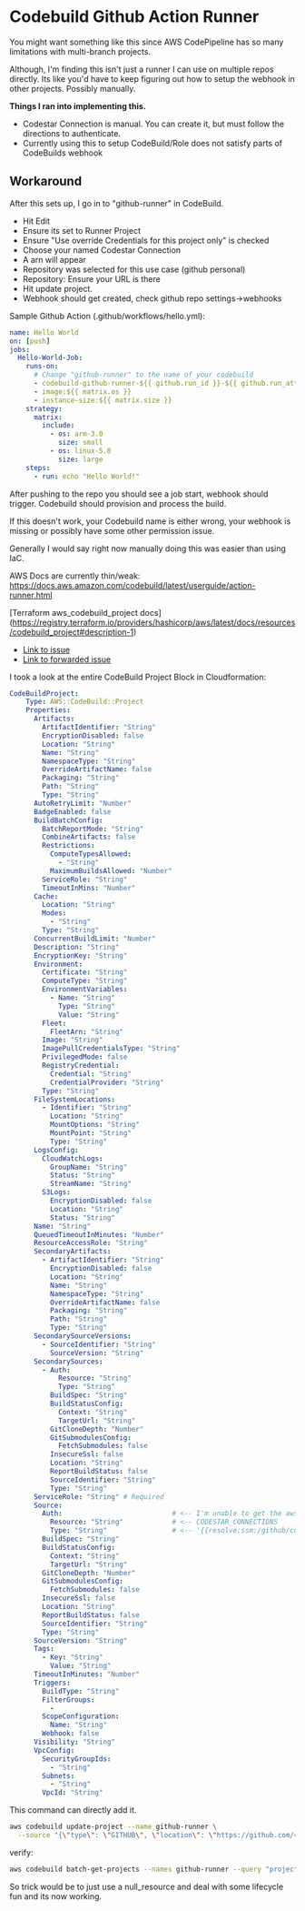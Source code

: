 # Codebuild Github Action Runner

You might want something like this since AWS CodePipeline has so many limitations with multi-branch projects.

Although, I'm finding this isn't just a runner I can use on multiple repos directly.  Its like you'd have to keep figuring out how to setup the webhook in other projects.  Possibly manually.

**Things I ran into implementing this.**

- Codestar Connection is manual.  You can create it, but must follow the directions to authenticate.
- Currently using this to setup CodeBuild/Role does not satisfy parts of CodeBuilds webhook

## Workaround

After this sets up, I go in to "github-runner" in CodeBuild.

- Hit Edit
- Ensure its set to Runner Project
- Ensure "Use override Credentials for this project only" is checked
- Choose your named Codestar Connection
- A arn will appear
- Repository was selected for this use case (github personal)
- Repository: Ensure your URL is there
- Hit update project.
- Webhook should get created, check github repo settings->webhooks

Sample Github Action (.github/workflows/hello.yml):

```yaml
name: Hello World
on: [push]
jobs:
  Hello-World-Job:
    runs-on:
      # Change "github-runner" to the name of your codebuild
      - codebuild-github-runner-${{ github.run_id }}-${{ github.run_attempt }}
      - image:${{ matrix.os }}
      - instance-size:${{ matrix.size }}
    strategy:
      matrix:
        include:
          - os: arm-3.0
            size: small
          - os: linux-5.0
            size: large
    steps:
      - run: echo "Hello World!"
```

After pushing to the repo you should see a job start, webhook should trigger.
Codebuild should provision and process the build.

If this doesn't work, your Codebuild name is either wrong, your webhook is missing or possibly have some other permission issue.

Generally I would say right now manually doing this was easier than using IaC.

AWS Docs are currently thin/weak: https://docs.aws.amazon.com/codebuild/latest/userguide/action-runner.html

[Terraform aws_codebuild_project docs] (https://registry.terraform.io/providers/hashicorp/aws/latest/docs/resources/codebuild_project#description-1)

- [Link to issue](https://github.com/hashicorp/terraform/issues/12285)
- [Link to forwarded issue](https://github.com/hashicorp/terraform-provider-aws/issues/7435#issuecomment-534115342)

I took a look at the entire CodeBuild Project Block in Cloudformation:

```yaml
CodeBuildProject:
    Type: AWS::CodeBuild::Project
    Properties:
      Artifacts:
        ArtifactIdentifier: "String"
        EncryptionDisabled: false
        Location: "String"
        Name: "String"
        NamespaceType: "String"
        OverrideArtifactName: false
        Packaging: "String"
        Path: "String"
        Type: "String"
      AutoRetryLimit: "Number"
      BadgeEnabled: false
      BuildBatchConfig:
        BatchReportMode: "String"
        CombineArtifacts: false
        Restrictions:
          ComputeTypesAllowed:
            - "String"
          MaximumBuildsAllowed: "Number"
        ServiceRole: "String"
        TimeoutInMins: "Number"
      Cache:
        Location: "String"
        Modes:
          - "String"
        Type: "String"
      ConcurrentBuildLimit: "Number"
      Description: "String"
      EncryptionKey: "String"
      Environment:
        Certificate: "String"
        ComputeType: "String"
        EnvironmentVariables:
          - Name: "String"
            Type: "String"
            Value: "String"
        Fleet:
          FleetArn: "String"
        Image: "String"
        ImagePullCredentialsType: "String"
        PrivilegedMode: false
        RegistryCredential:
          Credential: "String"
          CredentialProvider: "String"
        Type: "String"
      FileSystemLocations: 
        - Identifier: "String"
          Location: "String"
          MountOptions: "String"
          MountPoint: "String"
          Type: "String"
      LogsConfig:
        CloudWatchLogs:
          GroupName: "String"
          Status: "String"
          StreamName: "String"
        S3Logs:
          EncryptionDisabled: false
          Location: "String"
          Status: "String"
      Name: "String"
      QueuedTimeoutInMinutes: "Number"
      ResourceAccessRole: "String"
      SecondaryArtifacts: 
        - ArtifactIdentifier: "String"
          EncryptionDisabled: false
          Location: "String"
          Name: "String"
          NamespaceType: "String"
          OverrideArtifactName: false
          Packaging: "String"
          Path: "String"
          Type: "String"
      SecondarySourceVersions: 
        - SourceIdentifier: "String"
          SourceVersion: "String"
      SecondarySources: 
        - Auth:
            Resource: "String"
            Type: "String"
          BuildSpec: "String"
          BuildStatusConfig:
            Context: "String"
            TargetUrl: "String"
          GitCloneDepth: "Number"
          GitSubmodulesConfig:
            FetchSubmodules: false
          InsecureSsl: false
          Location: "String"
          ReportBuildStatus: false
          SourceIdentifier: "String"
          Type: "String"
      ServiceRole: "String" # Required
      Source:
        Auth:                           # <-- I'm unable to get the aws provider to recognize this auth {} block
          Resource: "String"            # <-- CODESTAR_CONNECTIONS
          Type: "String"                # <-- '{{resolve:ssm:/github/connection/arn}}'
        BuildSpec: "String"
        BuildStatusConfig:
          Context: "String"
          TargetUrl: "String"
        GitCloneDepth: "Number"
        GitSubmodulesConfig:
          FetchSubmodules: false
        InsecureSsl: false
        Location: "String"
        ReportBuildStatus: false
        SourceIdentifier: "String"
        Type: "String"
      SourceVersion: "String"
      Tags: 
        - Key: "String"
          Value: "String"
      TimeoutInMinutes: "Number"
      Triggers:
        BuildType: "String"
        FilterGroups:
          -
        ScopeConfiguration:
          Name: "String"
        Webhook: false
      Visibility: "String"
      VpcConfig:
        SecurityGroupIds:
          - "String"
        Subnets:
          - "String"
        VpcId: "String"
```

This command can directly add it.

```bash
aws codebuild update-project --name github-runner \
  --source "{\"type\": \"GITHUB\", \"location\": \"https://github.com/<org>>/<repo>.git\", \"auth\": {\"type\": \"CODECONNECTIONS\", \"resource\": \"arn:aws:codestar-connections:<region>:<account_id>:connection/<hash>\"}}"
```

verify:

```bash
aws codebuild batch-get-projects --names github-runner --query "projects[*].source.auth";
```

So trick would be to just use a null_resource and deal with some lifecycle fun and its now working.
